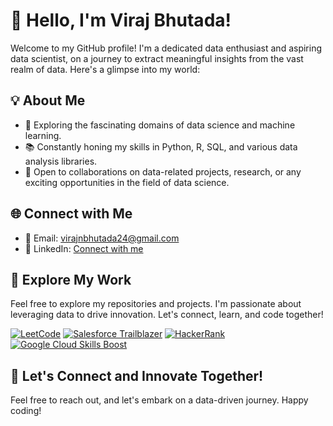 # 👋 Hello, I'm Viraj Bhutada!

Welcome to my GitHub profile! I'm a dedicated data enthusiast and aspiring data scientist, on a journey to extract meaningful insights from the vast realm of data. Here's a glimpse into my world:

## 💡 About Me

- 🔬 Exploring the fascinating domains of data science and machine learning.
- 📚 Constantly honing my skills in Python, R, SQL, and various data analysis libraries.
- 💼 Open to collaborations on data-related projects, research, or any exciting opportunities in the field of data science.

## 🌐 Connect with Me

- 📧 Email: virajnbhutada24@gmail.com
- 💼 LinkedIn: [Connect with me](https://www.linkedin.com/in/viraj-bhutada-a172b027a/)

## 🚀 Explore My Work

Feel free to explore my repositories and projects. I'm passionate about leveraging data to drive innovation. Let's connect, learn, and code together!

[![LeetCode](https://img.shields.io/badge/LeetCode-virajnbhutada24-black?style=for-the-badge&logo=leetcode)](https://leetcode.com/virajnbhutada24/)
[![Salesforce Trailblazer](https://img.shields.io/badge/Salesforce%20Trailblazer-virajbhutada-blue?style=for-the-badge&logo=salesforce)](https://www.salesforce.com/trailblazer/virajbhutada)
[![HackerRank](https://img.shields.io/badge/HackerRank-virajnbhutada24-green?style=for-the-badge&logo=hackerrank)](https://www.hackerrank.com/profile/virajnbhutada24)
[![Google Cloud Skills Boost](https://img.shields.io/badge/Google%20Cloud%20Skills%20Boost-virajnbhutada24-yellow?style=for-the-badge&logo=googlecloud)](https://www.cloudskillsboost.google/public_profiles/1fe01bf9-78f3-4e57-a935-c7486b6856e1)

## 🌟 Let's Connect and Innovate Together!

Feel free to reach out, and let's embark on a data-driven journey. Happy coding!
